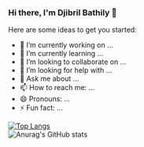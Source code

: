 ### Hi there, I'm Djibril Bathily 👋


<!-- **thily00/thily00** is a ✨ _special_ ✨ repository because its `README.md` (this file) appears on your GitHub profile. -->

Here are some ideas to get you started:

- 🔭 I’m currently working on ...
- 🌱 I’m currently learning ...
- 👯 I’m looking to collaborate on ...
- 🤔 I’m looking for help with ...
- 💬 Ask me about ...
- 📫 How to reach me: ...
- 😄 Pronouns: ...
- ⚡ Fun fact: ...


[![Top Langs](https://github-readme-stats.vercel.app/api/top-langs/?username=thily00&layout=compact)](https://github.com/anuraghazra/github-readme-stats)<br/>
![Anurag's GitHub stats](https://github-readme-stats.vercel.app/api?username=thily00&count_private=true&show_icons=true) 

